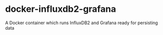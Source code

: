 # docker-influxdb2-grafana
A Docker container which runs InfluxDB2 and Grafana ready for persisting data
